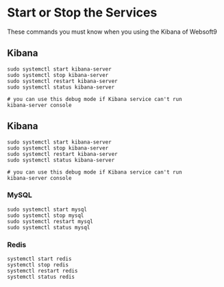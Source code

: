 # Start or Stop the Services

These commands you must know when you using the Kibana of Websoft9

## Kibana

```shell
sudo systemctl start kibana-server
sudo systemctl stop kibana-server
sudo systemctl restart kibana-server
sudo systemctl status kibana-server

# you can use this debug mode if Kibana service can't run
kibana-server console
```

## Kibana

```shell
sudo systemctl start kibana-server
sudo systemctl stop kibana-server
sudo systemctl restart kibana-server
sudo systemctl status kibana-server

# you can use this debug mode if Kibana service can't run
kibana-server console
```

### MySQL

```shell
sudo systemctl start mysql
sudo systemctl stop mysql
sudo systemctl restart mysql
sudo systemctl status mysql
```

### Redis

```shell
systemctl start redis
systemctl stop redis
systemctl restart redis
systemctl status redis
```